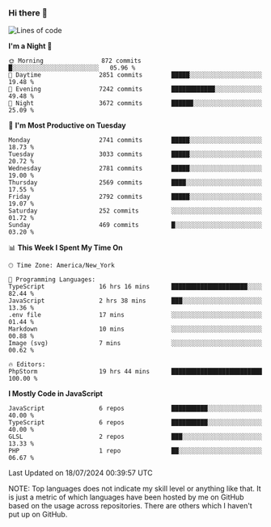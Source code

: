 ### Hi there 👋

<!--
**LynxJinxxy/LynxJinxxy** is a ✨ _special_ ✨ repository because its `README.md` (this file) appears on your GitHub profile.

Here are some ideas to get you started:

- 🔭 I’m currently working on ...
- 🌱 I’m currently learning ...
- 👯 I’m looking to collaborate on ...
- 🤔 I’m looking for help with ...
- 💬 Ask me about ...
- 📫 How to reach me: ...
- 😄 Pronouns: ...
- ⚡ Fun fact: ...
-->

<!--START_SECTION:waka-->
![Lines of code](https://img.shields.io/badge/From%20Hello%20World%20I%27ve%20Written-31.9%20million%20lines%20of%20code-blue)

**I'm a Night 🦉** 

```text
🌞 Morning                872 commits         █░░░░░░░░░░░░░░░░░░░░░░░░   05.96 % 
🌆 Daytime                2851 commits        █████░░░░░░░░░░░░░░░░░░░░   19.48 % 
🌃 Evening                7242 commits        ████████████░░░░░░░░░░░░░   49.48 % 
🌙 Night                  3672 commits        ██████░░░░░░░░░░░░░░░░░░░   25.09 % 
```
📅 **I'm Most Productive on Tuesday** 

```text
Monday                   2741 commits        █████░░░░░░░░░░░░░░░░░░░░   18.73 % 
Tuesday                  3033 commits        █████░░░░░░░░░░░░░░░░░░░░   20.72 % 
Wednesday                2781 commits        █████░░░░░░░░░░░░░░░░░░░░   19.00 % 
Thursday                 2569 commits        ████░░░░░░░░░░░░░░░░░░░░░   17.55 % 
Friday                   2792 commits        █████░░░░░░░░░░░░░░░░░░░░   19.07 % 
Saturday                 252 commits         ░░░░░░░░░░░░░░░░░░░░░░░░░   01.72 % 
Sunday                   469 commits         █░░░░░░░░░░░░░░░░░░░░░░░░   03.20 % 
```


📊 **This Week I Spent My Time On** 

```text
🕑︎ Time Zone: America/New_York

💬 Programming Languages: 
TypeScript               16 hrs 16 mins      █████████████████████░░░░   82.44 % 
JavaScript               2 hrs 38 mins       ███░░░░░░░░░░░░░░░░░░░░░░   13.36 % 
.env file                17 mins             ░░░░░░░░░░░░░░░░░░░░░░░░░   01.44 % 
Markdown                 10 mins             ░░░░░░░░░░░░░░░░░░░░░░░░░   00.88 % 
Image (svg)              7 mins              ░░░░░░░░░░░░░░░░░░░░░░░░░   00.62 % 

🔥 Editors: 
PhpStorm                 19 hrs 44 mins      █████████████████████████   100.00 % 
```

**I Mostly Code in JavaScript** 

```text
JavaScript               6 repos             ██████████░░░░░░░░░░░░░░░   40.00 % 
TypeScript               6 repos             ██████████░░░░░░░░░░░░░░░   40.00 % 
GLSL                     2 repos             ███░░░░░░░░░░░░░░░░░░░░░░   13.33 % 
PHP                      1 repo              ██░░░░░░░░░░░░░░░░░░░░░░░   06.67 % 
```




 Last Updated on 18/07/2024 00:39:57 UTC
<!--END_SECTION:waka-->
NOTE: Top languages does not indicate my skill level or anything like that. It is just a metric of which languages have been hosted by me on GitHub based on the usage across repositories. There are others which I haven't put up on GitHub.
